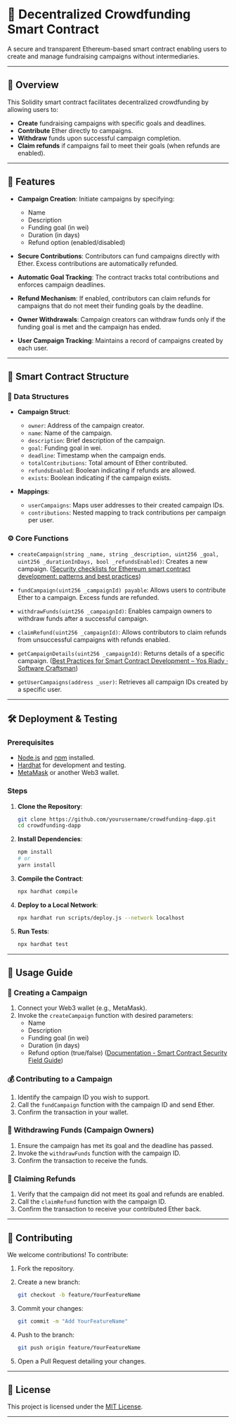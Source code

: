 # 📢 Decentralized Crowdfunding Smart Contract

A secure and transparent Ethereum-based smart contract enabling users to create and manage fundraising campaigns without intermediaries.

---

## 🚀 Overview

This Solidity smart contract facilitates decentralized crowdfunding by allowing users to:

- **Create** fundraising campaigns with specific goals and deadlines.
- **Contribute** Ether directly to campaigns.
- **Withdraw** funds upon successful campaign completion.
- **Claim refunds** if campaigns fail to meet their goals (when refunds are enabled).

---

## 🔧 Features

- **Campaign Creation**: Initiate campaigns by specifying:
  - Name
  - Description
  - Funding goal (in wei)
  - Duration (in days)
  - Refund option (enabled/disabled)

- **Secure Contributions**: Contributors can fund campaigns directly with Ether. Excess contributions are automatically refunded.

- **Automatic Goal Tracking**: The contract tracks total contributions and enforces campaign deadlines.

- **Refund Mechanism**: If enabled, contributors can claim refunds for campaigns that do not meet their funding goals by the deadline.

- **Owner Withdrawals**: Campaign creators can withdraw funds only if the funding goal is met and the campaign has ended.

- **User Campaign Tracking**: Maintains a record of campaigns created by each user.

---

## 🧱 Smart Contract Structure

### 📁 Data Structures

- **Campaign Struct**:
  - `owner`: Address of the campaign creator.
  - `name`: Name of the campaign.
  - `description`: Brief description of the campaign.
  - `goal`: Funding goal in wei.
  - `deadline`: Timestamp when the campaign ends.
  - `totalContributions`: Total amount of Ether contributed.
  - `refundsEnabled`: Boolean indicating if refunds are allowed.
  - `exists`: Boolean indicating if the campaign exists.

- **Mappings**:
  - `userCampaigns`: Maps user addresses to their created campaign IDs.
  - `contributions`: Nested mapping to track contributions per campaign per user.

### ⚙️ Core Functions

- `createCampaign(string _name, string _description, uint256 _goal, uint256 _durationInDays, bool _refundsEnabled)`: Creates a new campaign. ([Security checklists for Ethereum smart contract development: patterns and best practices](https://arxiv.org/abs/2008.04761?utm_source=chatgpt.com))

- `fundCampaign(uint256 _campaignId) payable`: Allows users to contribute Ether to a campaign. Excess funds are refunded.

- `withdrawFunds(uint256 _campaignId)`: Enables campaign owners to withdraw funds after a successful campaign.

- `claimRefund(uint256 _campaignId)`: Allows contributors to claim refunds from unsuccessful campaigns with refunds enabled.

- `getCampaignDetails(uint256 _campaignId)`: Returns details of a specific campaign. ([Best Practices for Smart Contract Development – Yos Riady · Software Craftsman](https://yos.io/2019/11/10/smart-contract-development-best-practices/?utm_source=chatgpt.com))

- `getUserCampaigns(address _user)`: Retrieves all campaign IDs created by a specific user.

---

## 🛠️ Deployment & Testing

### Prerequisites

- [Node.js](https://nodejs.org/) and [npm](https://www.npmjs.com/) installed.
- [Hardhat](https://hardhat.org/) for development and testing.
- [MetaMask](https://metamask.io/) or another Web3 wallet.

### Steps

1. **Clone the Repository**:
   ```bash
   git clone https://github.com/yourusername/crowdfunding-dapp.git
   cd crowdfunding-dapp
   ```


2. **Install Dependencies**:
   ```bash
   npm install
   # or
   yarn install
   ```


3. **Compile the Contract**:
   ```bash
   npx hardhat compile
   ```


4. **Deploy to a Local Network**:
   ```bash
   npx hardhat run scripts/deploy.js --network localhost
   ```


5. **Run Tests**:
   ```bash
   npx hardhat test
   ```


---

## 📄 Usage Guide

### 📝 Creating a Campaign

1. Connect your Web3 wallet (e.g., MetaMask).
2. Invoke the `createCampaign` function with desired parameters:
   - Name
   - Description
   - Funding goal (in wei)
   - Duration (in days)
   - Refund option (true/false) ([Documentation - Smart Contract Security Field Guide](https://scsfg.io/developers/documentation/?utm_source=chatgpt.com))

### 💰 Contributing to a Campaign

1. Identify the campaign ID you wish to support.
2. Call the `fundCampaign` function with the campaign ID and send Ether.
3. Confirm the transaction in your wallet.

### 🏦 Withdrawing Funds (Campaign Owners)

1. Ensure the campaign has met its goal and the deadline has passed.
2. Invoke the `withdrawFunds` function with the campaign ID.
3. Confirm the transaction to receive the funds.

### 🔄 Claiming Refunds

1. Verify that the campaign did not meet its goal and refunds are enabled.
2. Call the `claimRefund` function with the campaign ID.
3. Confirm the transaction to receive your contributed Ether back.

---

## 🤝 Contributing

We welcome contributions! To contribute:

1. Fork the repository.
2. Create a new branch:
   ```bash
   git checkout -b feature/YourFeatureName
   ```


3. Commit your changes:
   ```bash
   git commit -m "Add YourFeatureName"
   ```


4. Push to the branch:
   ```bash
   git push origin feature/YourFeatureName
   ```


5. Open a Pull Request detailing your changes.

---

## 📜 License

This project is licensed under the [MIT License](LICENSE).

---

